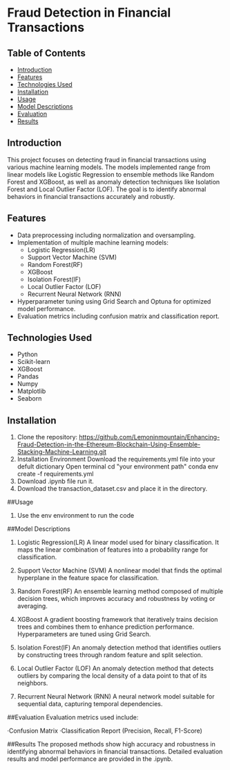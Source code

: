 # Fraud Detection in Financial Transactions

## Table of Contents
- [Introduction](#introduction)
- [Features](#features)
- [Technologies Used](#technologies-used)
- [Installation](#installation)
- [Usage](#usage)
- [Model Descriptions](#model-descriptions)
- [Evaluation](#evaluation)
- [Results](#results)

## Introduction
This project focuses on detecting fraud in financial transactions using various machine learning models. The models implemented range from linear models like Logistic Regression to ensemble methods like Random Forest and XGBoost, as well as anomaly detection techniques like Isolation Forest and Local Outlier Factor (LOF). The goal is to identify abnormal behaviors in financial transactions accurately and robustly.

## Features
- Data preprocessing including normalization and oversampling.
- Implementation of multiple machine learning models:
  - Logistic Regression(LR)
  - Support Vector Machine (SVM)
  - Random Forest(RF)
  - XGBoost
  - Isolation Forest(IF)
  - Local Outlier Factor (LOF)
  - Recurrent Neural Network (RNN)
- Hyperparameter tuning using Grid Search and Optuna for optimized model performance.
- Evaluation metrics including confusion matrix and classification report.

## Technologies Used
- Python
- Scikit-learn
- XGBoost
- Pandas
- Numpy
- Matplotlib
- Seaborn

## Installation
  1. Clone the repository:
     https://github.com/Lemoninmountain/Enhancing-Fraud-Detection-in-the-Ethereum-Blockchain-Using-Ensemble-Stacking-Machine-Learning.git
  2. Installation Environment
     Download the requirements.yml file into your defult dictionary
     Open terminal
     cd "your environment path"
     conda env create -f requirements.yml
  3. Download .ipynb file run it.
  4. Download the transaction_dataset.csv and place it in the directory.

##Usage
  1. Use the env environment to run the code

##Model Descriptions
  1. Logistic Regression(LR)
  A linear model used for binary classification. It maps the linear combination of features into a probability range for classification.
  
  2. Support Vector Machine (SVM)
  A nonlinear model that finds the optimal hyperplane in the feature space for classification.
  
  3. Random Forest(RF)
  An ensemble learning method composed of multiple decision trees, which improves accuracy and robustness by voting or averaging.
  
  4. XGBoost
  A gradient boosting framework that iteratively trains decision trees and combines them to enhance prediction performance. Hyperparameters are tuned using Grid Search.
  
  5. Isolation Forest(IF)
  An anomaly detection method that identifies outliers by constructing trees through random feature and split selection.
  
  6. Local Outlier Factor (LOF)
  An anomaly detection method that detects outliers by comparing the local density of a data point to that of its neighbors.
  
  7. Recurrent Neural Network (RNN)
  A neural network model suitable for sequential data, capturing temporal dependencies.

##Evaluation
Evaluation metrics used include:

  ·Confusion Matrix
  ·Classification Report (Precision, Recall, F1-Score)

##Results
The proposed methods show high accuracy and robustness in identifying abnormal behaviors in financial transactions. Detailed evaluation results and model performance are provided in the .ipynb.
